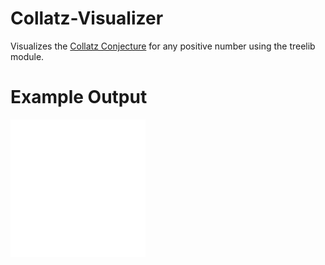 # Collatz-Visualizer

Visualizes the [Collatz Conjecture](https://en.wikipedia.org/wiki/Collatz_conjecture) for any positive number using the treelib module.

# Example Output

![SampleOutput](https://github.com/suvan1911/Collatz-Visualizer/blob/main/outputTree.png?raw=true)
